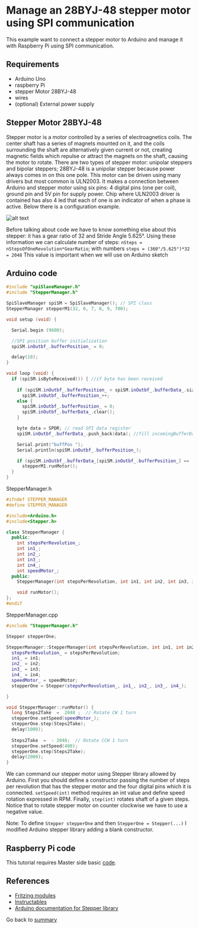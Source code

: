 # Manage an 28BYJ-48 stepper motor using SPI communication

This example want to connect a stepper motor to Arduino and manage it with Raspberry Pi using SPI communication.

## Requirements
- Arduino Uno
- raspberry Pi
- stepper Motor 28BYJ-48
- wires
- (optional) External power supply

## Stepper Motor 28BYJ-48
Stepper motor is a motor controlled by a series of electroagnetics coils. The center shaft has a series of magnets mounted on it, and the coils surrounding the shaft are alternatively given current or not, creating magnetic fields which repulse or attract the magnets on the shaft, causing the motor to rotate. There are two types of stepper motor: unipolar steppers and bipolar steppers; 28BYJ-48 is a unipolar stepper because power always comes in on this one pole.
This motor can be driven using many drivers but most common is ULN2003. It makes a connection between Arduino and stepper motor using six pins: 4 digital pins (one per coil), ground pin and 5V pin for supply power. Chip where ULN2003 driver is contained has also 4 led that each of one is an indicator of when a phase is active. Below there is a configuration example.

![alt text](./img/user/arduinoStepperMotor.png)

Before talking about code we have to know something else about this stepper: it has a gear ratio of 32 and Stride Angle 5.625°. Using these information we can calculate number of steps: `nSteps = nStepsOfOneRevolution*GearRatio`; with numbers `steps = (360°/5.625°)*32 = 2048` This value is important when we will use on Arduino sketch

## Arduino code

```c++
#include "spiSlaveManager.h"
#include "StepperManager.h"

SpiSlaveManager spiSM = SpiSlaveManager(); // SPI class
StepperManager stepperM1(32, 6, 7, 8, 9, 700);

void setup (void) {

  Serial.begin (9600);

  //SPI position buffer initialization
  spiSM.inOutbf_.bufferPosition_ = 0;

  delay(10);
}

void loop (void) {
  if (spiSM.isByteReceived()) { //if byte has been received
    
    if (spiSM.inOutbf_.bufferPosition_ < spiSM.inOutbf_.bufferData_.size())
      spiSM.inOutbf_.bufferPosition_++;
    else {
      spiSM.inOutbf_.bufferPosition_ = 0;
      spiSM.inOutbf_.bufferData_.clear();
    }

    byte data = SPDR; // read SPI data register
    spiSM.inOutbf_.bufferData_.push_back(data); //fill incomingBufferData

    Serial.print("buffPos ");
    Serial.println(spiSM.inOutbf_.bufferPosition_);

    if (spiSM.inOutbf_.bufferData_[spiSM.inOutbf_.bufferPosition_] == '9')
      stepperM1.runMotor();
  }
}
```

StepperManager.h

```c++
#ifndef STEPPER_MANAGER
#define STEPPER_MANAGER

#include<Arduino.h>
#include<Stepper.h>

class StepperManager {
  public:
    int stepsPerRevolution_;
    int in1_;
    int in2_;
    int in3_;
    int in4_;
    int speedMotor_;
  public:
    StepperManager(int stepsPerRevolution, int in1, int in2, int in3, int in4, int speedMotor);

    void runMotor();
};
#endif
```

StepperManager.cpp

```c++
#include "StepperManager.h"

Stepper stepperOne;

StepperManager::StepperManager(int stepsPerRevolution, int in1, int in2, int in3, int in4, int speedMotor) {
  stepsPerRevolution_ = stepsPerRevolution;
  in1_ = in1;
  in2_ = in2;
  in3_ = in3;
  in4_ = in4;
  speedMotor_ = speedMotor;
  stepperOne = Stepper(stepsPerRevolution_, in1_, in2_, in3_, in4_);

}

void StepperManager::runMotor() {
  long Steps2Take  =  2048 ;  // Rotate CW 1 turn
  stepperOne.setSpeed(speedMotor_);   
  stepperOne.step(Steps2Take);
  delay(1000);
  
  Steps2Take  =  - 2048;  // Rotate CCW 1 turn  
  stepperOne.setSpeed(400); 
  stepperOne.step(Steps2Take);
  delay(2000);
}
```
We can command our stepper motor using Stepper library allowed by Arduino. First you should define a constructor passing the number of steps per revolution that has the stepper motor and the four digital pins which it is connected. `setSpeed(int)` method requires an int value and define speed rotation expressed in RPM. Finally, `step(int)` rotates shaft of a given steps. Notice that to rotate stepper motor on counter clockwise we have to use a negative value.

Note: To define `Stepper stepperOne` and then `StepperOne = Stepper(...)` I modified Arduino stepper library adding a blank constructor.

## Raspberry Pi code

This tutorial requires Master side basic [code](./spiSWbasicMaster.md).


## References
- [Fritzing modules](https://github.com/tardate/X113647Stepper/)
- [Instructables](http://www.instructables.com/id/BYJ48-Stepper-Motor/step3/Library-Direction-Issue-And-how-to-fix-it-/)
- [Arduino documentation for Stepper library](https://www.arduino.cc/en/Reference/Stepper)

Go back to [summary](../summary.md)
